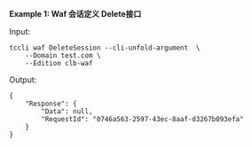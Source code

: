 **Example 1: Waf  会话定义 Delete接口**



Input: 

```
tccli waf DeleteSession --cli-unfold-argument  \
    --Domain test.com \
    --Edition clb-waf
```

Output: 
```
{
    "Response": {
        "Data": null,
        "RequestId": "0746a563-2597-43ec-8aaf-d3267b093efa"
    }
}
```

